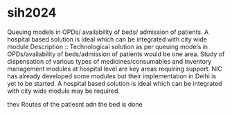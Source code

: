 # sih2024
Queuing models in OPDs/ availability of beds/ admission of patients. A hospital based solution is ideal which can be integrated with city wide module
Description	::
Technological solution as per queuing models in OPDs/availability of beds/admission of patients would be one area. 
Study of dispensation of various types of medicines/consumables and Inventory management modules at hospital level are key areas requiring support. 
NIC has already developed some modules but their implementation in Delhi is yet to be started.
A hospital based solution is ideal which can be integrated with city wide module may be required.


 thev Routes   of the   patiesnt   adn  the  bed is  done
